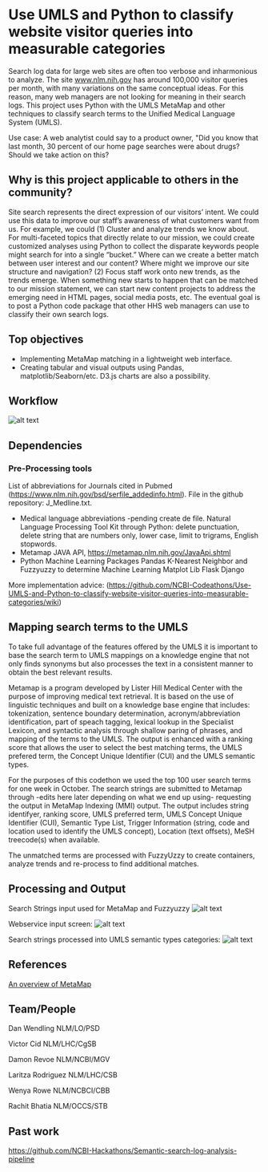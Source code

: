 # Use UMLS and Python to classify website visitor queries into measurable categories

Search log data for large web sites are often too verbose and inharmonious to analyze. The site www.nlm.nih.gov has around 100,000 visitor queries per month, with many variations on the same conceptual ideas. For this reason, many web managers are not looking for meaning in their search logs. This project uses Python with the UMLS MetaMap and other techniques to classify search terms to the Unified Medical Language System (UMLS).

Use case: A web analytist could say to a product owner, "Did you know that last month, 30 percent of our home page searches were about drugs? Should we take action on this?

## Why is this project applicable to others in the community?

Site search represents the direct expression of our visitors’ intent. We could use this data to improve our staff’s awareness of what customers want from us. For example, we could (1) Cluster and analyze trends we know about. For multi-faceted topics that directly relate to our mission, we could create customized analyses using Python to collect the disparate keywords people might search for into a single “bucket.” Where can we create a better match between user interest and our content? Where might we improve our site structure and navigation? (2) Focus staff work onto new trends, as the trends emerge. When something new starts to happen that can be matched to our mission statement, we can start new content projects to address the emerging need in HTML pages, social media posts, etc. The eventual goal is to post a Python code package that other HHS web managers can use to classify their own search logs.

## Top objectives

- Implementing MetaMap matching in a lightweight web interface.
- Creating tabular and visual outputs using Pandas, matplotlib/Seaborn/etc. D3.js charts are also a possibility.

## Workflow

![alt text](https://github.com/NCBI-Codeathons/Use-UMLS-and-Python-to-classify-website-visitor-queries-into-measurable-categories/blob/master/searches_UMLS_workflow.JPG "Search Terms to UMLS")

## Dependencies
### Pre-Processing tools
  List of abbreviations for Journals cited in Pubmed (https://www.nlm.nih.gov/bsd/serfile_addedinfo.html). File in the github  repository: J_Medline.txt.
  - Medical language abbreviations -pending create de file.
    Natural Language Processing Tool Kit through Python: delete punctuation, delete string that are numbers only, lower case,  limit to trigrams, English stopwords.
- Metamap JAVA API, https://metamap.nlm.nih.gov/JavaApi.shtml
- Python Machine Learning Packages
  Pandas
  K-Nearest Neighbor and Fuzzyuzzy to determine Machine Learning
  Matplot Lib
  Flask
  Django

More implementation advice: (https://github.com/NCBI-Codeathons/Use-UMLS-and-Python-to-classify-website-visitor-queries-into-measurable-categories/wiki)

## Mapping search terms to the UMLS

To take full advantage of the features offered by the UMLS it is important to base the search term to UMLS mappings on a knowledge engine that not only finds synonyms but also processes the text in a consistent manner to obtain the best relevant results.

Metamap is a program developed by Lister Hill Medical Center with the purpose of improving medical text retrieval. It is based on the use of linguistic techniques and built on a knowledge base engine that includes:  tokenization, sentence boundary determination, acronym/abbreviation identification, part of speach tagging, lexical lookup in the Specialist Lexicon, and syntactic analysis through shallow paring of phrases, and mapping of the terms to the UMLS. The output is enhanced with a ranking score that allows the user to select the best matching terms, the UMLS prefered term, the Concept Unique Identifier (CUI) and the UMLS semantic types.

For the purposes of this codethon we used the top 100 user search terms for one week in October. The search strings are submitted to Metamap through -edits here later depending on what we end up using- requesting the output in MetaMap Indexing (MMI) output. The output includes string identifyer, ranking score, UMLS preferred term, UMLS Concept Unique Identifier (CUI), Semantic Type List, Trigger Information (string, code and location used to identify the UMLS concept), Location (text offsets), MeSH treecode(s) when available.

The unmatched terms are processed with FuzzyUzzy to create containers, analyze trends and re-process to find additional matches.

## Processing and Output

Search Strings input used for MetaMap and Fuzzyuzzy
![alt text](https://github.com/NCBI-Codeathons/Use-UMLS-and-Python-to-classify-website-visitor-queries-into-measurable-categories/blob/master/wordcloud_search_strings.JPG "Search terms")

Webservice input screen:
![alt text](https://github.com/NCBI-Codeathons/Use-UMLS-and-Python-to-classify-website-visitor-queries-into-measurable-categories/blob/master/webserver%20interfase.jpg "File Upload for Processing")

Search strings processed into UMLS semantic types categories:
![alt text](https://github.com/NCBI-Codeathons/Use-UMLS-and-Python-to-classify-website-visitor-queries-into-measurable-categories/blob/master/metamap%20output.JPG "UMLS Semantic Types Categories")

## References

[An overview of MetaMap](https://ii.nlm.nih.gov/Publications/Papers/JAMIA.2010.17.Aronson.pdf)

## Team/People

Dan Wendling NLM/LO/PSD

Victor Cid NLM/LHC/CgSB

Damon Revoe NLM/NCBI/MGV

Laritza Rodriguez NLM/LHC/CSB

Wenya Rowe NLM/NCBCI/CBB

Rachit Bhatia NLM/OCCS/STB

## Past work

https://github.com/NCBI-Hackathons/Semantic-search-log-analysis-pipeline
